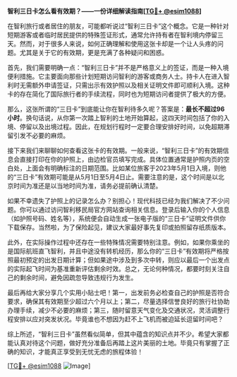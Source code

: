 **智利三日卡怎么看有效期？——一份详细解读指南[[TG💪+ @esim1088](https://t.me/s/esim1088)]**

在智利旅行或者居住的朋友，可能都听说过“智利三日卡”这个概念。它是一种针对短期游客或者临时居民提供的特殊签证形式，通常允许持有者在智利境内停留三天。然而，对于很多人来说，如何正确理解和使用这张卡却是一个让人头疼的问题。尤其是关于它的有效期，更是充满了各种疑问和困惑。

首先，我们需要明确一点：“智利三日卡”并不是严格意义上的签证，而是一种入境便利措施。它主要面向那些计划短期访问智利的游客或商务人士。持卡人在进入智利时无需额外申请签证，只需出示有效护照以及相关证明文件即可顺利入境。这种卡的存在简化了国际旅行者的手续流程，同时也为短期访问者提供了极大的方便。

那么，这张所谓的“三日卡”到底能让你在智利待多久呢？答案是：**最长不超过96小时**。换句话说，从你第一次踏上智利的土地开始算起，这四天时间包括了你的入境、停留以及出境过程。因此，在规划行程时一定要合理安排好时间，以免超期滞留引发不必要的麻烦。

接下来我们来聊聊如何查看这张卡的有效期。一般来说，“智利三日卡”的有效期信息会直接打印在你的护照上，由边检官员填写完成。具体位置通常是护照内页的空白处，上面会有明确标注的日期范围。比如某位旅客于2023年5月1日入境，则他的“三日卡”有效期可能是从5月1日至5月4日止。需要注意的是，这个时间是以北京时间为准还是以当地时间为准，请务必提前确认清楚。

如果不幸遗失了护照上的记录怎么办？别担心！现代科技已经为我们解决了不少问题。你可以通过访问智利移民局官方网站查询相关信息。登录后输入你的个人信息（如护照号码、姓名等），系统便会自动生成一张电子版的“三日卡”证明文件供你下载保存。当然啦，为了保险起见，建议大家最好事先复印或拍照留存纸质版本。

此外，在实际操作过程中还存在一些特殊情况需要特别注意。例如，如果你乘坐的是国际航班直飞智利，并且中途没有转机经历，那么你的“三日卡”有效期将严格按照最初预定的出发日期计算；但如果途中涉及到多次中转，则应以最后一个出发点的实际起飞时间为基准重新评估剩余时效。总之，无论何种情况，都要时刻关注自己的剩余时间，避免因疏忽导致违规行为发生。

最后再给大家分享几个实用小贴士吧！第一，出发前务必检查自己的护照是否符合要求，确保其有效期至少超过六个月以上；第二，尽量选择信誉良好的旅行社协助办理手续，减少不必要的麻烦；第三，随时留意天气变化及交通状况，灵活调整行程安排以应对突发状况。毕竟谁也不想因为赶不上飞机而被迫延长逗留时间吧？

综上所述，“智利三日卡”虽然看似简单，但其中蕴含的知识点并不少。希望大家都能认真对待这个问题，做好充分准备后再踏上这片美丽的土地。毕竟只有掌握了正确的知识，才能真正享受到无忧无虑的旅程体验！

[[TG💪+ @esim1088](https://t.me/s/esim1088) ![Image](https://i.postimg.cc/4NQfJmqS/Snipaste-2025-05-13-00-14-12.png)]